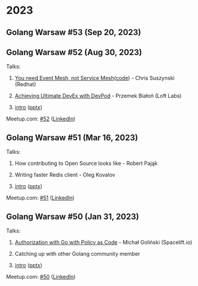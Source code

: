 # 2023

## Golang Warsaw #53 (Sep 20, 2023)

## Golang Warsaw #52 (Aug 30, 2023)

Talks:

1. [You need Event Mesh, not Service Mesh](https://speakerdeck.com/cardil/you-need-event-mesh-not-service-mesh-golang-warsaw)([code](https://github.com/cardil/cabs-usvc/)) - Chris Suszynski (Redhat)

2. [Achieving Ultimate DevEx with DevPod](https://drive.google.com/open?id=1vG7tDx87uIOJBlukK8eKYMKvaO8VPgFw3w2kDh6H8yA) - Przemek Białoń (Loft Labs)

3. [intro](./2023_52_Meetup_Warsaw/intro.pdf) ([pptx](./2023_52_Meetup_Warsaw/intro.pptx))

Meetup.com: [#52](https://www.meetup.com/golang-warsaw/events/295428681/) ([LinkedIn](https://www.linkedin.com/feed/update/urn:li:activity:7101967472836120576))


## Golang Warsaw #51 (Mar 16, 2023)

Talks:

1. How contributing to Open Source looks like - Robert Pająk

2. Writing faster Redis client - Oleg Kovalov

3. [intro](./2023_51_Meetup_Warsaw/intro.pdf) ([pptx](./2023_51_Meetup_Warsaw/intro.pptx))

Meetup.com: [#51](https://www.meetup.com/golang-warsaw/events/291800790/) ([LinkedIn]())

## Golang Warsaw #50 (Jan 31, 2023)

Talks:

1. [Authorization with Go with Policy as Code]() - Michał Goliński (Spacelift.io)

2. Catching up with other Golang community member

3. [intro](./2023_50_Meetup_Warsaw/intro.pdf) ([pptx](./2023_50_Meetup_Warsaw/intro.pptx))

Meetup.com: [#50](https://www.meetup.com/golang-warsaw/events/290964890/) ([LinkedIn](https://www.linkedin.com/feed/update/urn:li:activity:7020496325284667392))

